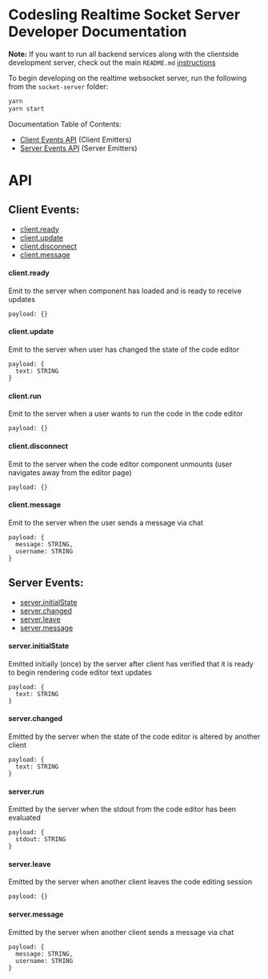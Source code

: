 # Codesling Realtime Socket Server Developer Documentation

**Note:** If you want to run all backend services along with the clientside development server, check out the main `README.md` [instructions](README.md#getting-started)

To begin developing on the realtime websocket server, run the following from the `socket-server` folder:

```bash
yarn
yarn start
```

Documentation Table of Contents:

* [Client Events API](#client-events) (Client Emitters)
* [Server Events API](#server-events) (Server Emitters)

# API

## Client Events:

* [client.ready](#clientready)
* [client.update](#clientupdate)
* [client.disconnect](#clientdisconnect)
* [client.message](#clientmessage)

#### client.ready

Emit to the server when component has loaded and is ready to receive updates

```plaintext
payload: {}
```

#### client.update

Emit to the server when user has changed the state of the code editor

```plaintext
payload: {
  text: STRING
}
```

#### client.run

Emit to the server when a user wants to run the code in the code editor

```plaintext
payload: {}
```

#### client.disconnect

Emit to the server when the code editor component unmounts (user navigates away from the editor page)

```plaintext
payload: {}
```

#### client.message

Emit to the server when the user sends a message via chat

```plaintext
payload: {
  message: STRING,
  username: STRING
}
```

## Server Events:

* [server.initialState](#serverinitialstate)
* [server.changed](#serverchanged)
* [server.leave](#serverleave)
* [server.message](#serverMessage)

#### server.initialState

Emitted initially (once) by the server after client has verified that it is ready to begin rendering code editor text updates

```plaintext
payload: {
  text: STRING
}
```

#### server.changed

Emitted by the server when the state of the code editor is altered by another client

```plaintext
payload: {
  text: STRING
}
```

#### server.run

Emitted by the server when the stdout from the code editor has been evaluated

```plaintext
payload: {
  stdout: STRING
}
```

#### server.leave

Emitted by the server when another client leaves the code editing session

```plaintext
payload: {}
```

#### server.message

Emitted by the server when another client sends a message via chat

```plaintext
payload: {
  message: STRING,
  username: STRING
}
```
